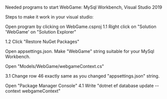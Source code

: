 Needed programs to start WebGame: MySql Workbench, Visual Studio 2019

Steps to make it work in your visual studio:

Open program by clicking on WebGame.csproj
1.1 Right click on "Solution 'WebGame' on "Solution Explorer"

1.2 Click "Restore NuGet Packages"

Open appsettings.json. Make "WebGame" string suitable for your MySql Workbench.

Open "Models/WebGame/webgameContext.cs"

3.1 Change row 46 exactly same as you changed "appsettings.json" string.

Open "Package Manager Console" 4.1 Write "dotnet ef database update --context webgameContext"
